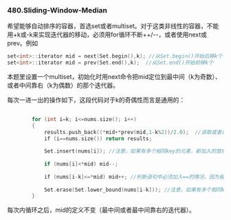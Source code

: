 ### 480.Sliding-Window-Median

希望能够自动排序的容器，首选set或者multiset。对于这类非线性的容器，不能用+k或-k来实现迭代器的移动，必须用for循环不断++/--，或者使用next或prev。例如
```cpp
set<int>::iterator mid = next(Set.begin(),k); //从Set.begin()开始后移k个
set<int>::iterator mid = prev(Set.end(),k);  //从Set.end()开始前移k个
```
本题里设置一个multiset，初始化时用next命令把mid定位到最中间（k为奇数）、或者中间靠右（k为偶数）的那个迭代器。

每次一进一出的操作如下，这段代码对于k的奇偶性而言是通用的：

```cpp
            
        for (int i=k; i<=nums.size(); i++)
        {            
            results.push_back((*mid+*prev(mid,1-k%2))/2.0);  //读取或者计算median （根据k的奇偶性）
            if (i==nums.size()) return results;
                
            Set.insert(nums[i]); //注意，如果有多个相同key的元素，新加入的放在最后一个。
                
            if (nums[i]<*mid) mid--; 
                
            if (nums[i-k]<=*mid) mid++; //判断语句中必须加入==的情况，因为极有可能下一步删除的就是mid迭代器，那样的话mid就失效了，必须提前处理
                
            Set.erase(Set.lower_bound(nums[i-k])); //注意，如果有多个相同key的元素，删除的是第一个。           
        }
```

每次内循环之后，mid的定义不变（最中间或者最中间靠右的迭代器）。
